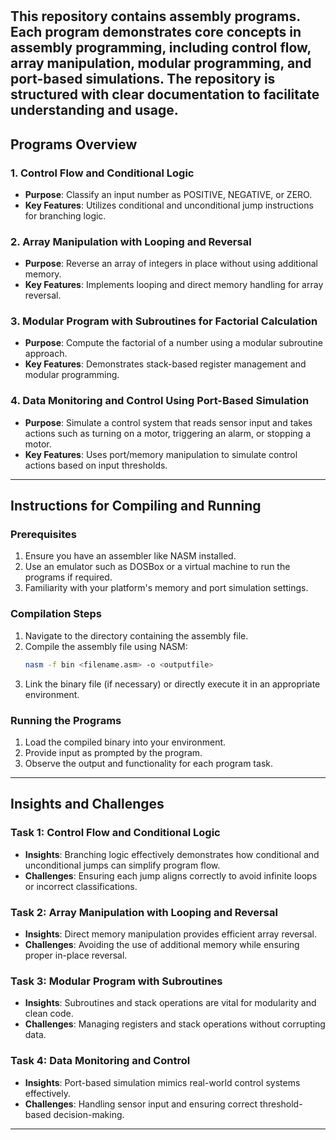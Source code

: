 #
This repository contains assembly programs. Each program demonstrates core concepts in assembly programming, including control flow, array manipulation, modular programming, and port-based simulations. The repository is structured with clear documentation to facilitate understanding and usage.
---

## **Programs Overview**

### **1. Control Flow and Conditional Logic**
- **Purpose**: Classify an input number as POSITIVE, NEGATIVE, or ZERO.
- **Key Features**: Utilizes conditional and unconditional jump instructions for branching logic.

### **2. Array Manipulation with Looping and Reversal**
- **Purpose**: Reverse an array of integers in place without using additional memory.
- **Key Features**: Implements looping and direct memory handling for array reversal.

### **3. Modular Program with Subroutines for Factorial Calculation**
- **Purpose**: Compute the factorial of a number using a modular subroutine approach.
- **Key Features**: Demonstrates stack-based register management and modular programming.

### **4. Data Monitoring and Control Using Port-Based Simulation**
- **Purpose**: Simulate a control system that reads sensor input and takes actions such as turning on a motor, triggering an alarm, or stopping a motor.
- **Key Features**: Uses port/memory manipulation to simulate control actions based on input thresholds.

---

## **Instructions for Compiling and Running**

### **Prerequisites**
1. Ensure you have an assembler like NASM installed.
2. Use an emulator such as DOSBox or a virtual machine to run the programs if required.
3. Familiarity with your platform's memory and port simulation settings.

### **Compilation Steps**
1. Navigate to the directory containing the assembly file.
2. Compile the assembly file using NASM:
   ```bash
   nasm -f bin <filename.asm> -o <outputfile>
   ```
3. Link the binary file (if necessary) or directly execute it in an appropriate environment.

### **Running the Programs**
1. Load the compiled binary into your environment.
2. Provide input as prompted by the program.
3. Observe the output and functionality for each program task.

---

## **Insights and Challenges**

### **Task 1: Control Flow and Conditional Logic**
- **Insights**: Branching logic effectively demonstrates how conditional and unconditional jumps can simplify program flow.
- **Challenges**: Ensuring each jump aligns correctly to avoid infinite loops or incorrect classifications.

### **Task 2: Array Manipulation with Looping and Reversal**
- **Insights**: Direct memory manipulation provides efficient array reversal.
- **Challenges**: Avoiding the use of additional memory while ensuring proper in-place reversal.

### **Task 3: Modular Program with Subroutines**
- **Insights**: Subroutines and stack operations are vital for modularity and clean code.
- **Challenges**: Managing registers and stack operations without corrupting data.

### **Task 4: Data Monitoring and Control**
- **Insights**: Port-based simulation mimics real-world control systems effectively.
- **Challenges**: Handling sensor input and ensuring correct threshold-based decision-making.

---